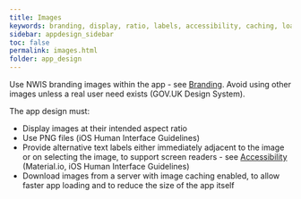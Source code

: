 ```yaml
---
title: Images  
keywords: branding, display, ratio, labels, accessibility, caching, loading, 
sidebar: appdesign_sidebar
toc: false
permalink: images.html
folder: app_design 
---
```


Use NWIS branding images within the app - see [Branding](/branding.html).  Avoid using other images unless a real user need exists (GOV.UK Design System).  

The app design must: 
* Display images at their intended aspect ratio  
* Use PNG files (iOS Human Interface Guidelines)  
* Provide alternative text labels either immediately adjacent to the image or on selecting the image, to support screen readers - see [Accessibility](/accessibility.html) (Material.io, iOS Human Interface Guidelines)  
* Download images from a server with image caching enabled, to allow faster app loading and to reduce the size of the app itself